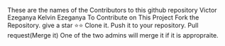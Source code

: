 These are the names of the Contributors to this github repository
Victor Ezeganya
Kelvin Ezeganya
To Contribute on This Project
Fork the Repository.
give a star ⭐⭐
Clone it.
Push it to your repository.
Pull request(Merge it)
One of the two admins will merge it if it is appropraite.